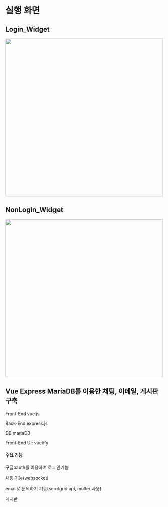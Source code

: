 # 실행 화면

## Login_Widget

<img src="https://user-images.githubusercontent.com/61736108/76863030-47fd6180-68a2-11ea-8d60-f43858059077.gif" width="500px" height="500"/>

## NonLogin_Widget
<img src="https://user-images.githubusercontent.com/61736108/76866633-bee92900-68a7-11ea-9d41-240ef79aa827.gif" width="500px" height="500"/>

## Vue Express MariaDB를 이용한 채팅, 이메일, 게시판 구축
Front-End vue.js

Back-End express.js

DB mariaDB

Front-End UI: vuetify

#### 주요 기능

구글oauth를 이용하여 로그인기능

채팅 기능(websocket)

email로 문의하기 기능(sendgrid api, multer 사용)

게시판


